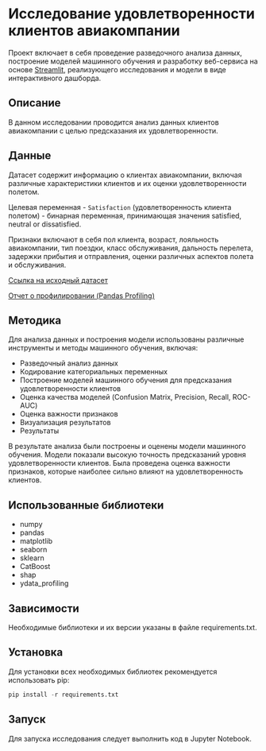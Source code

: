 # Исследование удовлетворенности клиентов авиакомпании

Проект включает в себя проведение разведочного анализа данных, построение моделей машинного обучения и разработку веб-сервиса на основе [Streamlit](https://streamlit.io), реализующего исследования и модели в виде интерактивного дашборда.

## Описание

В данном исследовании проводится анализ данных клиентов авиакомпании с целью предсказания их удовлетворенности.

## Данные

Датасет содержит информацию о клиентах авиакомпании, включая различные характеристики клиентов и их оценки удовлетворенности полетом.

Целевая переменная - `Satisfaction` (удовлетворенность клиента полетом) - бинарная переменная, принимающая значения satisfied, neutral or dissatisfied.

Признаки включают в себя пол клиента, возраст, лояльность авиакомпании, тип поездки, класс обслуживания, дальность перелета, задержки прибытия и отправления, оценки различных аспектов полета и обслуживания.

[Ссылка на исходный датасет](https://raw.githubusercontent.com/evgpat/edu_stepik_from_idea_to_mvp/main/datasets/clients.csv)

[Отчет о профилировании (Pandas Profiling)](https://htmlpreview.github.io/?https://github.com/reekuu/ds_hse_ml/blob/main/notebooks/profiling_report.html)

## Методика

Для анализа данных и построения модели использованы различные инструменты и методы машинного обучения, включая:

- Разведочный анализ данных
- Кодирование категориальных переменных
- Построение моделей машинного обучения для предсказания удовлетворенности клиентов
- Оценка качества моделей (Confusion Matrix, Precision, Recall, ROC-AUC)
- Оценка важности признаков
- Визуализация результатов
- Результаты

В результате анализа были построены и оценены модели машинного обучения. Модели показали высокую точность предсказаний уровня удовлетворенности клиентов. Была проведена оценка важности признаков, которые наиболее сильно влияют на удовлетворенность клиентов.

## Использованные библиотеки

- numpy
- pandas
- matplotlib
- seaborn
- sklearn
- CatBoost
- shap
- ydata_profiling

## Зависимости

Необходимые библиотеки и их версии указаны в файле requirements.txt.

## Установка

Для установки всех необходимых библиотек рекомендуется использовать pip:

```python
pip install -r requirements.txt
```

## Запуск

Для запуска исследования следует выполнить код в Jupyter Notebook.